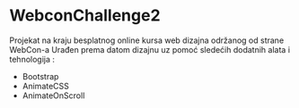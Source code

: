 # WebconChallenge2

Projekat na kraju besplatnog online kursa web dizajna održanog od strane WebCon-a
Urađen prema datom dizajnu uz pomoć sledećih dodatnih alata i tehnologija : 
 * Bootstrap
 * AnimateCSS
 * AnimateOnScroll
